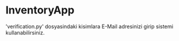 # InventoryApp
'verification.py' dosyasindaki kisimlara E-Mail adresinizi girip sistemi kullanabilirsiniz.
